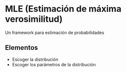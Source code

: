 # MLE (Estimación de máxima verosimilitud)

Un framework para estimación de probabilidades

## Elementos
* Escoger la distribución
* Escoger los parámetros de la distribución